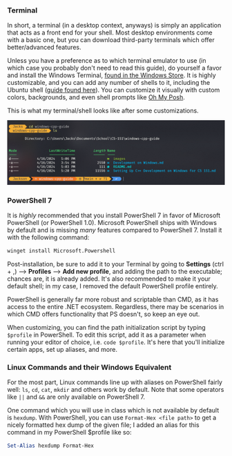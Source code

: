 ### Terminal
In short, a terminal (in a desktop context, anyways) is simply an application that acts as a front end for your shell. Most desktop environments come with a basic one, but you can download third-party terminals which offer better/advanced features.

Unless you have a preference as to which terminal emulator to use (in which case you probably don't need to read this guide), do yourself a favor and install the Windows Terminal, [found in the Windows Store](https://apps.microsoft.com/detail/9n0dx20hk701?hl=en-US&gl=US). It is highly customizable, and you can add any number of shells to it, including the Ubuntu shell ([guide found here](https://ddh4r4m.medium.com/how-to-add-ubuntu-tab-to-windows-10s-new-terminal-271eb6dfd8ee)). You can customize it visually with custom colors, backgrounds, and even shell prompts like [Oh My Posh](https://ohmyposh.dev/docs/installation/windows).

This is what my terminal/shell looks like after some customizations.

![myterminal](./images/shell/WindowsTerminal_RNIDtR980R.png)
### PowerShell 7
It is *highly* recommended that you install PowerShell 7 in favor of Microsoft PowerShell (or PowerShell 1.0). Microsoft PowerShell ships with Windows by default and is missing *many* features compared to PowerShell 7.
Install it with the following command:

```bash
winget install Microsoft.Powershell
```

Post-installation, be sure to add it to your Terminal by going to **Settings** (ctrl + ,) --> **Profiles** --> **Add new profile**, and adding the path to the executable; chances are, it is already added. It's also recommended to make it your default shell; in my case, I removed the default PowerShell profile entirely. 

PowerShell is generally far more robust and scriptable than CMD, as it has access to the entire .NET ecosystem. Regardless, there may be scenarios in which CMD offers functionality that PS doesn't, so keep an eye out.

When customizing, you can find the path initialization script by typing `$profile` in PowerShell. To edit this script, add it as a parameter when running your editor of choice, i.e. `code $profile`. It's here that you'll initialize certain apps, set up aliases, and more.

### Linux Commands and their Windows Equivalent
For the most part, Linux commands line up with aliases on PowerShell fairly well: `ls`, `cd`, `cat`, `mkdir` and others work by default. Note that some operators like `||` and `&&` are only available on PowerShell 7.

One command which you will use in class which is not available by default is `hexdump`. With PowerShell, you can use `Format-Hex <file path>` to get a nicely formatted hex dump of the given file; I added an alias for this command in my PowerShell $profile like so: 

```ps1
Set-Alias hexdump Format-Hex
``` 